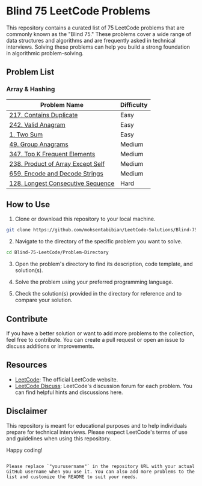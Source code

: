 # Blind 75 LeetCode Problems

This repository contains a curated list of 75 LeetCode problems that are commonly known as the "Blind 75." These problems cover a wide range of data structures and algorithms and are frequently asked in technical interviews. Solving these problems can help you build a strong foundation in algorithmic problem-solving.

## Problem List

### Array & Hashing

| Problem Name                                    | Difficulty |
| ----------------------------------------------- | ---------- |
| [217. Contains Duplicate](https://leetcode.com/problems/contains-duplicate/)                        | Easy       |
| [242. Valid Anagram](https://leetcode.com/problems/valid-anagram/)                                  | Easy       |
| [1. Two Sum](https://leetcode.com/problems/two-sum/)                                              | Easy       |
| [49. Group Anagrams](https://leetcode.com/problems/group-anagrams/)                                | Medium     |
| [347. Top K Frequent Elements](https://leetcode.com/problems/top-k-frequent-elements/)              | Medium     |
| [238. Product of Array Except Self](https://leetcode.com/problems/product-of-array-except-self/)    | Medium     |
| [659. Encode and Decode Strings](https://leetcode.com/problems/encode-and-decode-strings/)          | Medium     |
| [128. Longest Consecutive Sequence](https://leetcode.com/problems/longest-consecutive-sequence/)    | Hard       |

## How to Use

1. Clone or download this repository to your local machine.

```bash
git clone https://github.com/mohsentabibian/LeetCode-Solutions/Blind-75-LeetCode.git
```

2. Navigate to the directory of the specific problem you want to solve.

```bash
cd Blind-75-LeetCode/Problem-Directory
```

3. Open the problem's directory to find its description, code template, and solution(s).

4. Solve the problem using your preferred programming language.

5. Check the solution(s) provided in the directory for reference and to compare your solution.

## Contribute

If you have a better solution or want to add more problems to the collection, feel free to contribute. You can create a pull request or open an issue to discuss additions or improvements.

## Resources

- [LeetCode](https://leetcode.com/): The official LeetCode website.
- [LeetCode Discuss](https://leetcode.com/discuss/): LeetCode's discussion forum for each problem. You can find helpful hints and discussions here.

## Disclaimer

This repository is meant for educational purposes and to help individuals prepare for technical interviews. Please respect LeetCode's terms of use and guidelines when using this repository.

Happy coding!
```

Please replace `"yourusername"` in the repository URL with your actual GitHub username when you use it. You can also add more problems to the list and customize the README to suit your needs.
